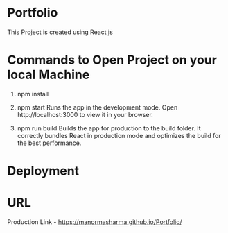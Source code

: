 # Portfolio
This Project is created using React js

# Commands to Open Project on your local Machine
1. npm install
2. npm start
Runs the app in the development mode.
Open http://localhost:3000 to view it in your browser.

3. npm run build
Builds the app for production to the build folder.
It correctly bundles React in production mode and optimizes the build for the best performance.

# Deployment

# URL 
Production Link - https://manormasharma.github.io/Portfolio/

